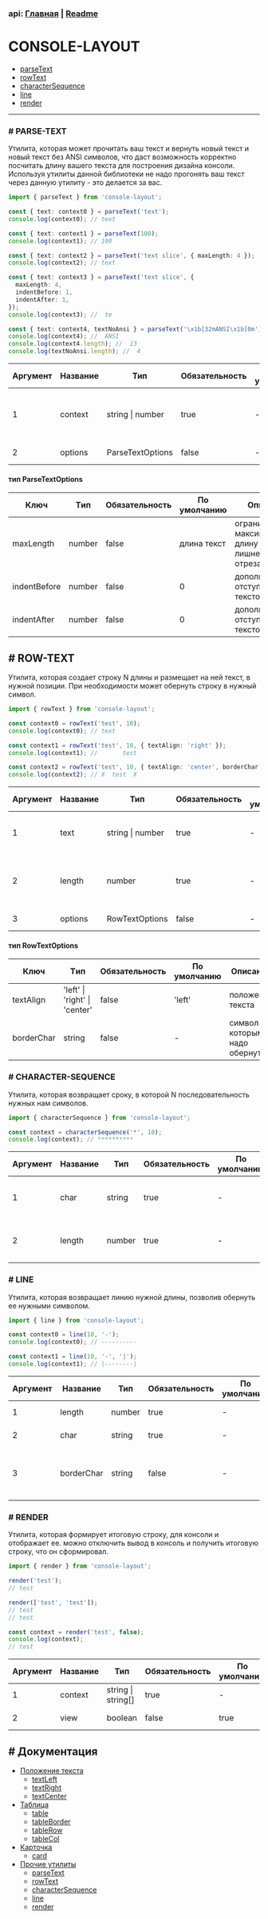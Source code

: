 ### api: [Главная](./../../README.md) | [Readme](./../README-RU.md)

# CONSOLE-LAYOUT

- [parseText](./OTHER-RU.md#-parse-text)
- [rowText](./OTHER-RU.md#-row-text)
- [characterSequence](./OTHER-RU.md#-character-sequence)
- [line](./OTHER-RU.md#-line)
- [render](./OTHER-RU.md#-render)

---

### # PARSE-TEXT

Утилита, которая может прочитать ваш текст и вернуть новый текст и новый текст без ANSI символов, что даст возможность корректно посчитать длину вашего текста для построения дизайна консоли.
Используя утилиты данной библиотеки не надо прогонять ваш текст через данную утилиту - это делается за вас.

```ts
import { parseText } from 'console-layout';

const { text: context0 } = parseText('text');
console.log(context0); // text

const { text: context1 } = parseText(100);
console.log(context1); // 100

const { text: context2 } = parseText('text slice', { maxLength: 4 });
console.log(context2); // text

const { text: context3 } = parseText('text slice', {
  maxLength: 4,
  indentBefore: 1,
  indentAfter: 1,
});
console.log(context3); //  te

const { text: context4, textNoAnsi } = parseText('\x1b[32mANSI\x1b[0m');
console.log(context4); //  ANSI
console.log(context4.length); //  13
console.log(textNoAnsi.length); //  4
```

| Аргумент | Название | Тип              | Обязательность | По умолчанию | Описание                                 |
| -------- | -------- | ---------------- | -------------- | ------------ | ---------------------------------------- |
| 1        | context  | string \| number | true           | -            | текст, который надо разместить, в строке |
| 2        | options  | ParseTextOptions | false          | -            | настройки утилиты                        |

#### тип **ParseTextOptions**

| Ключ         | Tип    | Обязательность | По умолчанию | Описание                                                    |
| ------------ | ------ | -------------- | ------------ | ----------------------------------------------------------- |
| maxLength    | number | false          | длина текст  | ограничение на максимальну длину текста - лишнее отрезается |
| indentBefore | number | false          | 0            | дополнительный отступ перед текстом                         |
| indentAfter  | number | false          | 0            | дополнительный отступ после текстом                         |

## # ROW-TEXT

Утилита, которая создает строку N длины и размещает на ней текст, в нужной позиции. При необходимости может обернуть строку в нужный символ.

```ts
import { rowText } from 'console-layout';

const context0 = rowText('test', 10);
console.log(context0); // text

const context1 = rowText('test', 10, { textAlign: 'right' });
console.log(context1); //       test

const context2 = rowText('test', 10, { textAlign: 'center', borderChar: 'X' });
console.log(context2); // X  test  X
```

| Аргумент | Название | Тип              | Обязательность | По умолчанию | Описание                                         |
| -------- | -------- | ---------------- | -------------- | ------------ | ------------------------------------------------ |
| 1        | text     | string \| number | true           | -            | текст, который надо разместить, в строке         |
| 2        | length   | number           | true           | -            | длина строки, на которой надо разместитить текст |
| 3        | options  | RowTextOptions   | false          | -            | настройки утилиты                                |

#### тип **RowTextOptions**

| Ключ       | Tип                           | Обязательность | По умолчанию | Описание                     |
| ---------- | ----------------------------- | -------------- | ------------ | ---------------------------- |
| textAlign  | 'left' \| 'right' \| 'center' | false          | 'left'       | положение текста             |
| borderChar | string                        | false          | -            | символ которым надо обернуть |

### # CHARACTER-SEQUENCE

Утилита, которая возвращает сроку, в которой N последовательность нужных нам символов.

```ts
import { characterSequence } from 'console-layout';

const context = characterSequence('*', 10);
console.log(context); // **********
```

| Аргумент | Название | Тип    | Обязательность | По умолчанию | Описание                      |
| -------- | -------- | ------ | -------------- | ------------ | ----------------------------- |
| 1        | char     | string | true           | -            | символ который надо повторить |
| 2        | length   | number | true           | -            | сколько раз повторить символ  |

### # LINE

Утилита, которая возвращает линию нужной длины, позволив обернуть ее нужными символом.

```ts
import { line } from 'console-layout';

const context0 = line(10, '-');
console.log(context0); // ----------

const context1 = line(10, '-', '|');
console.log(context1); // |--------|
```

| Аргумент | Название   | Тип    | Обязательность | По умолчанию | Описание                           |
| -------- | ---------- | ------ | -------------- | ------------ | ---------------------------------- |
| 1        | length     | number | true           | -            | длина линии                        |
| 2        | char       | string | true           | -            | символ линии                       |
| 3        | borderChar | string | false          | -            | символ которым надо обернуть линию |

### # RENDER

Утилита, которая формирует итоговую строку, для консоли и отображает ее. можно отключить вывод в консоль и получить итоговую строку, что он сформировал.

```ts
import { render } from 'console-layout';

render('test');
// test

render(['test', 'test']);
// test
// test

const context = render('test', false);
console.log(context);
// test
```

| Аргумент | Название | Тип                | Обязательность | По умолчанию | Описание           |
| -------- | -------- | ------------------ | -------------- | ------------ | ------------------ |
| 1        | context  | string \| string[] | true           | -            | данные             |
| 2        | view     | boolean            | false          | true         | вывести в консоль? |

## # Документация

- [Положение текста](./TEXT-ALIGN-RU.md)
  - [textLeft](./TEXT-ALIGN-RU.md#-text-left)
  - [textRight](./TEXT-ALIGN-RU.md#-text-right)
  - [textCenter](./TEXT-ALIGN-RU.md#-text-center)
- [Таблица](./TABLE-RU.md)
  - [table](./TABLE-RU.md#-table)
  - [tableBorder](./TABLE-RU.md#-table-border)
  - [tableRow](./TABLE-RU.md#-table-row)
  - [tableCol](./TABLE-RU.md#-table-col)
- [Карточка](./CARD-RU.md)
  - [card](./CARD-RU.md#-card)
- [Прочие утилиты](./OTHER-RU.md)
  - [parseText](./OTHER-RU.md#-parse-text)
  - [rowText](./OTHER-RU.md#-row-text)
  - [characterSequence](./OTHER-RU.md#-character-sequence)
  - [line](./OTHER-RU.md#-line)
  - [render](./OTHER-RU.md#-render)
